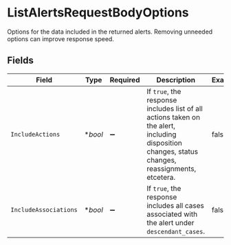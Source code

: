 # ListAlertsRequestBodyOptions

Options for the data included in the returned alerts. Removing unneeded options can improve response speed.


## Fields

| Field                                                                                                                                            | Type                                                                                                                                             | Required                                                                                                                                         | Description                                                                                                                                      | Example                                                                                                                                          |
| ------------------------------------------------------------------------------------------------------------------------------------------------ | ------------------------------------------------------------------------------------------------------------------------------------------------ | ------------------------------------------------------------------------------------------------------------------------------------------------ | ------------------------------------------------------------------------------------------------------------------------------------------------ | ------------------------------------------------------------------------------------------------------------------------------------------------ |
| `IncludeActions`                                                                                                                                 | **bool*                                                                                                                                          | :heavy_minus_sign:                                                                                                                               | If `true`, the response includes list of all actions taken on the alert, including disposition changes, status changes, reassignments, etcetera. | false                                                                                                                                            |
| `IncludeAssociations`                                                                                                                            | **bool*                                                                                                                                          | :heavy_minus_sign:                                                                                                                               | If `true`, the response includes all cases associated with the alert under `descendant_cases`.                                                   | false                                                                                                                                            |